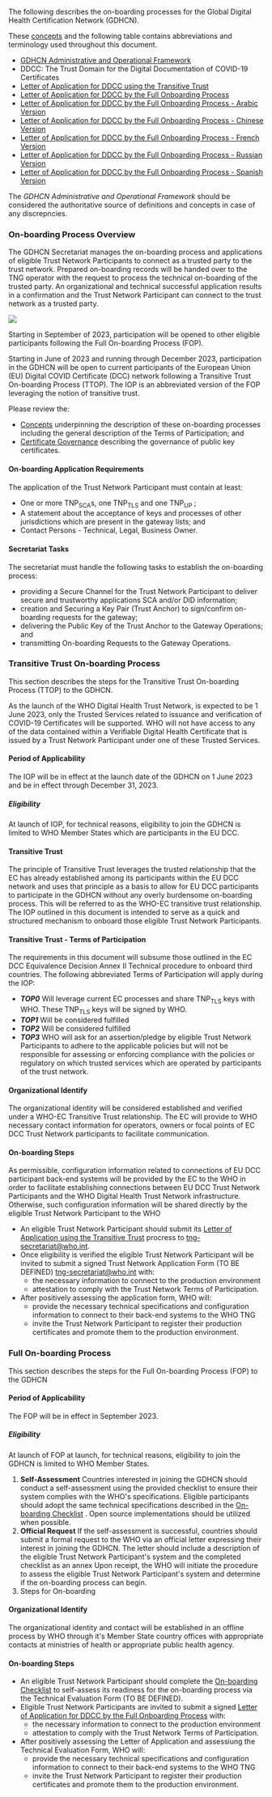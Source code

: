 



The following describes the on-boarding processes for the Global Digital Health Certification Network (GDHCN).

These [concepts](concepts.html) and the following table contains abbreviations and terminology used throughout this document.

* <a href="GDHCN_Administrative_and_Operational_Framework.pdf">GDHCN Administrative and Operational Framework</a>
* DDCC: The Trust Domain for the Digital Documentation of COVID-19 Certificates
* <a href="Letter_of_Application_Transitive_Trust.docx">Letter of Application for DDCC using the Transitive Trust</a> 
* <a href="Letter_of_Application_DDCC.docx">Letter of Application for DDCC by the Full Onboarding Process</a>
* <a href="https://github.com/WorldHealthOrganization/smart-trust/blob/Alhassan/input/pagecontent/Letter_of_Application_DDCC-Arabic.docx">Letter of Application for DDCC by the Full Onboarding Process - Arabic Version</a>
* <a href="Letter_of_Application_for_DDCC_by_the_Full_Onboarding_Process_Chinese_Version.docx">Letter of Application for DDCC by the Full Onboarding Process - Chinese Version</a>
* <a href="Letter_of_Application_for_DDCC_by_the_Full_Onboarding_Process_French_Version.docx">Letter of Application for DDCC by the Full Onboarding Process - French Version</a>
* <a href="Letter_of_Application_for_DDCC_by_the_Full_Onboarding_Process_Russian_Version.docx">Letter of Application for DDCC by the Full Onboarding Process - Russian Version</a>
* <a href="Letter_of_Application_for_DDCC_by_the_Full_Onboarding_Process_Spanish_Version.docx">Letter of Application for DDCC by the Full Onboarding Process - Spanish Version</a>



The <i>GDHCN Administrative and Operational Framework</i> should be considered the authoritative source of definitions and concepts in case of any discrepncies.
 
### On-boarding Process Overview

The GDHCN Secretariat manages the on-boarding process and applications of eligible Trust Network Participants to connect as a trusted party to the trust network. Prepared on-boarding records will be handed over to the TNG operator with the request to process the technical on-boarding of the trusted party. An organizational and technical successful application results in a confirmation and the Trust Network Participant can connect to the trust network as a trusted party.

<img src="OnboardingOverview.drawio.png" style="float:none; margin: 0px 0px 0px 0px;"/>

Starting in September of 2023, participation will be opened to other eligible participants following the Full On-boarding Process (FOP).

Starting in June of 2023 and running through December 2023, participation in the GDHCN will be open to current participants of the European Union (EU) Digital COVID Certificate (DCC) network following a Transitive Trust On-boarding Process (TTOP).  The IOP is an abbreviated version of the FOP leveraging the notion of transitive trust.

Please review the:
* [Concepts](concepts.html) underpinning the description of these on-boarding processes including the general description of the Terms of Participation; and
* [Certificate Governance](concepts_certificate_governance.html) describing the governance of public key certificates.


#### On-boarding Application Requirements

The application of the Trust Network Participant must contain at least:

* One or more TNP<sub>SCA</sub>s, one TNP<sub>TLS</sub> and one TNP<sub>UP</sub> ; 
* A statement about the acceptance of keys and processes of other jurisdictions which are present in the gateway lists; and
* Contact Persons - Technical, Legal, Business Owner.


#### Secretariat Tasks
The secretariat must handle the following tasks to establish the on-boarding process:

* providing a Secure Channel for the Trust Network Participant to deliver secure and trustworthy applications SCA and/or DID information; 
* creation and Securing a Key Pair (Trust Anchor)  to sign/confirm on-boarding requests for the gateway; 
* delivering the Public Key of the Trust Anchor to the Gateway Operations; and
* transmitting On-boarding Requests to the Gateway Operations.


### Transitive Trust On-boarding Process

This section describes the steps for the Transitive Trust On-boarding Process (TTOP) to the GDHCN.

As the launch of the WHO Digital Health Trust Network, is expected to be 1 June 2023, only the Trusted Services related to issuance and verification of COVID-19 Certificates will be supported.   WHO will not have access to any of the data contained within a Verifiable Digital Health Certificate that is issued by a Trust Network Participant under one of these Trusted Services.

#### Period of Applicability
The IOP will be in effect at the launch date of the GDHCN on 1 June 2023 and be in effect through December 31, 2023.

##### Eligibility
At launch of IOP, for technical reasons, eligibility to join the GDHCN is limited to WHO Member States which are participants in the EU DCC.


#### Transitive Trust
The principle of Transitive Trust leverages the trusted relationship that the EC has already established among its participants within the EU DCC network and uses that principle as a basis to allow for EU DCC participants to participate in the GDHCN without any overly burdensome on-boarding process. This will be referred to as the WHO-EC transitive trust relationship. The IOP outlined in this document is intended to serve as a quick and structured mechanism to onboard those eligible Trust Network Participants.

#### Transitive Trust -  Terms of Participation
The requirements in this document will subsume those outlined in the EC DCC Equivalence Decision Annex II Technical procedure to onboard third countries.  The following abbreviated Terms of Participation will apply during the IOP:
* ***TOP0***  Will leverage current EC processes and share TNP<sub>TLS</sub> keys with WHO.  These TNP<sub>TLS</sub> keys will be signed by WHO.
* ***TOP1***  Will be considered fulfilled 
* ***TOP2***  Will be considered fulfilled
* ***TOP3***  WHO will ask for an assertion/pledge by eligible Trust Network Participants to adhere to the applicable policies but will not be responsible for assessing or enforcing compliance with the policies or regulatory on which trusted services which are operated by participants of the trust network.


#### Organizational Identify
The organizational identity will be considered established and verified under a WHO-EC Transitive Trust relationship.   The EC will provide to WHO necessary contact information for operators, owners or focal points of EC DCC Trust Network participants to facilitate communication.


#### On-boarding Steps

As permissible, configuration information related to connections of EU DCC participant back-end systems will be provided by the EC to the WHO in order to facilitate establishing connections between EU DCC Trust Network Participants and the WHO Digital Health Trust Network infrastructure.  Otherwise, such configuration information will be shared directly by the eligible Trust Network Participant to the WHO


* An eligible Trust Network Participant should submit its <a href="Letter_of_Application_Transitive_Trust.docx">Letter of Application using the Transitive Trust</a> procress to tng-secretariat@who.int.
* Once eligibility is verified the eligible Trust Network Participant will be invited to submit a signed Trust Network Application Form (TO BE DEFINED) tng-secretariat@who.int with:
    * the necessary information to connect to the production environment
    * attestation to comply with the Trust Network Terms of Participation.
* After positively assessing the application form,  WHO will:
    * provide the necessary technical specifications and configuration information to connect to their back-end systems to the WHO TNG
    * invite the Trust Network Participant to register their production certificates and promote them to the production environment.




### Full On-boarding Process

This section describes the steps for the Full On-boarding Process (FOP)  to the GDHCN

#### Period of Applicability
The FOP will be in effect in September 2023.  

##### Eligibility
At launch of FOP at launch, for technical reasons, eligibility to join the GDHCN is limited to WHO Member States.



1. **Self-Assessment** Countries interested in joining the GDHCN should conduct a self-assessment using the provided checklist to ensure their system complies with the WHO's specifications. Eligible participants should adopt the same technical specifications described in the [On-boarding Checklist](concepts_onboarding_checklist.html) . Open source implementations should be utilized when possible.
2. **Official Request**  If the self-assessment is successful, countries should submit a formal request to the WHO via an official letter expressing their interest in joining the GDHCN. The letter should include a description of the eligible Trust Network Participant's system and the completed checklist as an annex Upon receipt, the WHO will initiate the procedure to assess the eligible Trust Network Participant's system and determine if the on-boarding process can begin.
3. Steps for On-boarding


#### Organizational Identify
The organizational identity and contact will be established in an offline process by WHO through it's Member State country offices with appropriate contacts at ministries of health or appropriate public health agency.

#### On-boarding Steps

* An eligible Trust Network Participant should complete the [On-boarding Checklist](concepts_onboarding_checklist.html) to self-assess its readiness for the on-boarding process via the Technical Evaluation Form (TO BE DEFINED).
* Eligible Trust Network Participants are invited to submit a signed <a href="Letter_of_Application_DDCC.docx">Letter of Application for DDCC by the Full Onboarding Process</a> with:
    * the necessary information to connect to the production environment
    * attestation to comply with the Trust Network Terms of Participation.
* After positively assessing the Letter of Application and assessiung the Technical Evaluation Form,  WHO will:
    * provide the necessary technical specifications and configuration information to connect to their back-end systems to the WHO TNG
    * invite the Trust Network Participant to register their production certificates and promote them to the production environment.


